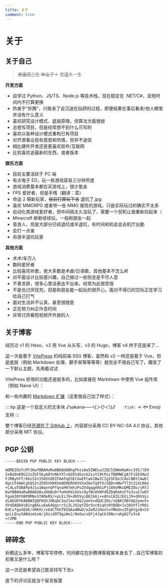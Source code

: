 ```yaml
---
title: 关于
comment: true
---
```


# 关于

## 关于自己

> ~~苦逼高三生~~ ~~毕业了！~~ 苦逼大一生

**开发方面**
- 自学过 Python、JS/TS、Node.js 等技术栈，现在稳定在 .NET/C#，且短时间内不打算更换
- 热衷于“折腾”，兴致来了会沉迷在钻研的过程，即便结果在事后看来/他人眼里并没有什么意义
- 喜欢研究设计模式、底层原理，但算法方面很弱
- 总想写项目，但是经常想不到什么可写的
- 喜欢以各种设计模式重构已有项目
- 对开源事业抱有感恩和热情，但并不迷信
- 相比硬件开发还是更喜欢软件/互联网
- 比较喜欢追最新的东西，或者版本

**娱乐方面**
- 目前主要活跃于 PC 端
- 有点电子 ED，玩一些游戏容易三分钟热度
- 游戏消费基本都在买游戏上，很少氪金
- FPS 爱好者，但是手残（翻译：菜）
- 命运 2 萌新玩家，~~目前打算玩下去~~ 退坑了.jpg
- 喜欢 MMORPG 或者带一些 MMO 属性的游戏，只是实际玩过的确实不太多
- 自动化类游戏爱好者，但中间隔太久没玩了，需要一个契机让我重新捡起来（
- Minecraft 断断续续玩，一般和朋友一起
- 音游人，但是大部分已经退坑或半退坑，有时间和机会会去机厅出勤
- 会打一点雀
- 舟游半退坑玩家

**其他方面**
- 术术/车万人
- 数码爱好者
- 比较喜欢听歌，绝大多数是术曲/日语歌，其他基本不怎么听
- 对平面设计比较感兴趣，自己做过一些但总是不尽人意
- 不善言辞，很多心里话表达不出来，经常为此很苦恼
- 不是也讨厌现充，但是和朋友能一起玩的很开心。面对不得已的交际正在学习给自己打气
- 面对生活并不认真，甚至很随意
- 正在努力纠正作息时间
- 非常讨厌看短视频开外放的人

## 关于博客

经历过 v1 的 Hexo、v2 用 Vue 从头写、v3 的 Hugo，博客 v4 终于还是来了...

这一次是基于 [VitePress](https://vitepress.dev/) 的纯前端 SSG 博客，虽然和 v2 一样还是基于 Vue，但是底层（例如 Markdown
处理、脚手架等等等等）就完全不用自己写了。魔改了一下默认主题，先用着试试

VitePress 好用的功能还是挺多的，比如直接在 Markdown 中使用 Vue 组件库（例如 Naive UI）：

<!-- <n-flex>
  <n-button type="primary">这是一个 NButton</n-button>
  <n-button type="warning">这是另一个</n-button>
</n-flex> -->

和一些内置的 [Markdown 扩展](https://vitepress.dev/guide/markdown)（这里我自己加了样式）：

::: tip 这是一个自定义的文本块
♪sakana——\\(＞○＜\\)♪ &emsp; `:fish:` → :fish: Emoji 支持
:::

整个博客已经[开源在了 GitHub 上](https://github.com/bsdayo/blog)，内容部分采用 CC BY-NC-SA 4.0 协议，其他部分采用 MIT 协议。

## PGP 公钥

```
-----BEGIN PGP PUBLIC KEY BLOCK-----

mDMEZOo7cRYJKwYBBAHaRw8BAQdABhgFhzsAe5ZWELwJZQC5ZW6mKpKnc19I/lE9
Sx8q9oK0G2JzZGF5byA8YnNkYXlvQG91dGxvb2suY29tPoiTBBMWCgA7FiEE9Aw3
FJMAyhFf/6ksSIn3505VXKIFAmTqO3ECGwEFCwkIBwICIgIGFQoJCAsCBBYCAwEC
HgcCF4AACgkQSIn3505VXKKhmQD9ERhKXVXa5be7g9YX/SQD+mNwfTlSt3iXLK6o
+L4LoTUBAPp9J1u1WqnnGPfqnoH97mhzPoZXdqqgeRGiPjSA9sMKuDMEZOo/sRYJ
KwYBBAHaRw8BAQdAsxDbBuD+fwHoRdikUvc8yfWcHVWYd6ZDqReKvFfe3saI7wQY
FgoAIBYhBPQMNxSTAMoRX/+pLEiJ9+dOVVyiBQJk6j+xAhsCAIEJEEiJ9+dOVVyi
diAEGRYKAB0WIQQFHShJOKqbC3e2lmxYAQJymnVvdQUCZOo/sQAKCRBYAQJymnVv
dYdQAQD4sB1ngBkLu6a64QgsrrSjZLJX2gYZDr5nc0iqVrDYDQD+Ix3QVVfitROi
KdCufgw3QSK/nRKH//x6dCTKUT6SQAadWwD/eZwR22HonloYMmdxvZFg6tgsB+SV
qcLLEny5ABdzm1oA/jDzid9T9giWo2/0e6a/xQYj4Jqt6JONvruKg027x3sA
=r2MB
-----END PGP PUBLIC KEY BLOCK-----
```

## 碎碎念

折腾这么多年，博客写写停停，时间都花在折腾博客框架本身去了...自己写博客的初衷又是什么呢？

这一次还是希望自己能坚持写下去x

底下的评论区就当个留言板罢
